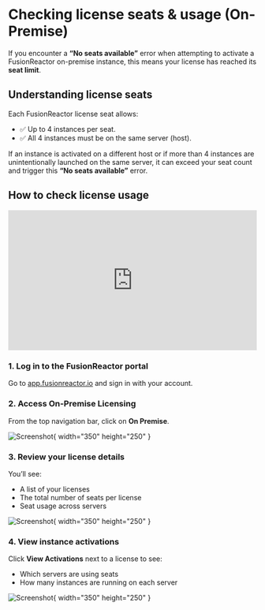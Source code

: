# Checking license seats & usage (On-Premise)

If you encounter a **“No seats available”** error when attempting to activate a FusionReactor on-premise instance, this means your license has reached its **seat limit**.


## Understanding license seats

Each FusionReactor license seat allows:

- ✅ Up to 4 instances per seat.
- ✅ All 4 instances must be on the same server (host).

If an instance is activated on a different host or if more than 4 instances are unintentionally launched on the same server, it can exceed your seat count and trigger this **“No seats available”** error.



## How to check license usage

<div style="padding:56.25% 0 0 0;position:relative;"><iframe src="https://player.vimeo.com/video/1082588392?badge=0&amp;autopause=0&amp;player_id=0&amp;app_id=58479" frameborder="0" allow="autoplay; fullscreen; picture-in-picture; clipboard-write; encrypted-media" style="position:absolute;top:0;left:0;width:100%;height:100%;" title="Checking license seats &amp; usage (On-Premise)"></iframe></div><script src="https://player.vimeo.com/api/player.js"></script>

### 1. Log in to the FusionReactor portal

Go to [app.fusionreactor.io](https://app.fusionreactor.io) and sign in with your account.

### 2. Access On-Premise Licensing

From the top navigation bar, click on **On Premise**.

![Screenshot](/frdocs/Getting-started/Tutorials/Common-issues/licenseseat1.png){ width="350" height="250" }


### 3. Review your license details

You’ll see:

- A list of your licenses
- The total number of seats per license
- Seat usage across servers

![Screenshot](/frdocs/Getting-started/Tutorials/Common-issues/licenseseat2.png){ width="350" height="250" }



### 4. View instance activations

Click **View Activations** next to a license to see:

- Which servers are using seats
- How many instances are running on each server

![Screenshot](/frdocs/Getting-started/Tutorials/Common-issues/licenseseat3.png){ width="350" height="250" }

